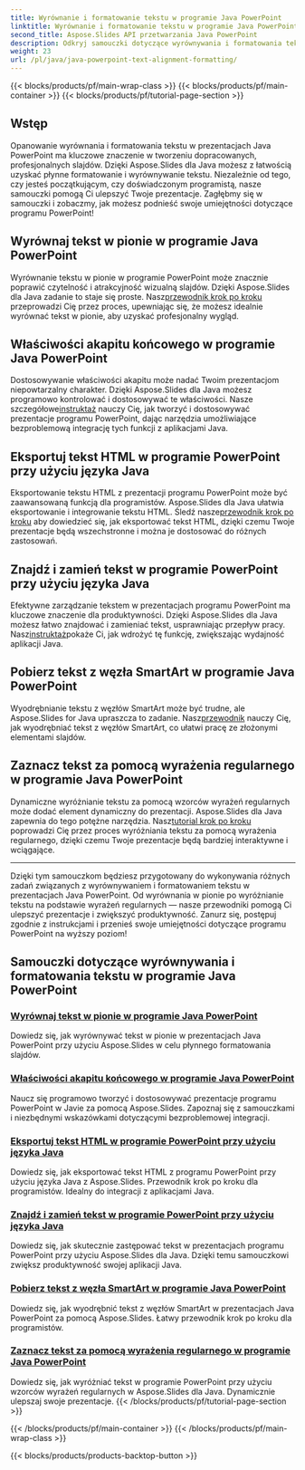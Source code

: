 ```yaml
---
title: Wyrównanie i formatowanie tekstu w programie Java PowerPoint
linktitle: Wyrównanie i formatowanie tekstu w programie Java PowerPoint
second_title: Aspose.Slides API przetwarzania Java PowerPoint
description: Odkryj samouczki dotyczące wyrównywania i formatowania tekstu w programie Java PowerPoint. Naucz się wyrównywać, formatować, eksportować i wyróżniać tekst za pomocą Aspose.Slides dla Java.
weight: 23
url: /pl/java/java-powerpoint-text-alignment-formatting/
---
```


{{< blocks/products/pf/main-wrap-class >}}
{{< blocks/products/pf/main-container >}}
{{< blocks/products/pf/tutorial-page-section >}}

## Wstęp

Opanowanie wyrównania i formatowania tekstu w prezentacjach Java PowerPoint ma kluczowe znaczenie w tworzeniu dopracowanych, profesjonalnych slajdów. Dzięki Aspose.Slides dla Java możesz z łatwością uzyskać płynne formatowanie i wyrównywanie tekstu. Niezależnie od tego, czy jesteś początkującym, czy doświadczonym programistą, nasze samouczki pomogą Ci ulepszyć Twoje prezentacje. Zagłębmy się w samouczki i zobaczmy, jak możesz podnieść swoje umiejętności dotyczące programu PowerPoint!

## Wyrównaj tekst w pionie w programie Java PowerPoint
 Wyrównanie tekstu w pionie w programie PowerPoint może znacznie poprawić czytelność i atrakcyjność wizualną slajdów. Dzięki Aspose.Slides dla Java zadanie to staje się proste. Nasz[przewodnik krok po kroku](./vertically-align-text-java-powerpoint/) przeprowadzi Cię przez proces, upewniając się, że możesz idealnie wyrównać tekst w pionie, aby uzyskać profesjonalny wygląd.

## Właściwości akapitu końcowego w programie Java PowerPoint
Dostosowywanie właściwości akapitu może nadać Twoim prezentacjom niepowtarzalny charakter. Dzięki Aspose.Slides dla Java możesz programowo kontrolować i dostosowywać te właściwości. Nasze szczegółowe[instruktaż](./end-paragraph-properties-java-powerpoint/) nauczy Cię, jak tworzyć i dostosowywać prezentacje programu PowerPoint, dając narzędzia umożliwiające bezproblemową integrację tych funkcji z aplikacjami Java.

## Eksportuj tekst HTML w programie PowerPoint przy użyciu języka Java
 Eksportowanie tekstu HTML z prezentacji programu PowerPoint może być zaawansowaną funkcją dla programistów. Aspose.Slides dla Java ułatwia eksportowanie i integrowanie tekstu HTML. Śledź nasze[przewodnik krok po kroku](./export-html-text-powerpoint-java/) aby dowiedzieć się, jak eksportować tekst HTML, dzięki czemu Twoje prezentacje będą wszechstronne i można je dostosować do różnych zastosowań.

## Znajdź i zamień tekst w programie PowerPoint przy użyciu języka Java
 Efektywne zarządzanie tekstem w prezentacjach programu PowerPoint ma kluczowe znaczenie dla produktywności. Dzięki Aspose.Slides dla Java możesz łatwo znajdować i zamieniać tekst, usprawniając przepływ pracy. Nasz[instruktaż](./find-and-replace-text-powerpoint-java/)pokaże Ci, jak wdrożyć tę funkcję, zwiększając wydajność aplikacji Java.

## Pobierz tekst z węzła SmartArt w programie Java PowerPoint
 Wyodrębnianie tekstu z węzłów SmartArt może być trudne, ale Aspose.Slides for Java upraszcza to zadanie. Nasz[przewodnik](./get-text-from-smartart-node-java-powerpoint/) nauczy Cię, jak wyodrębniać tekst z węzłów SmartArt, co ułatwi pracę ze złożonymi elementami slajdów.

## Zaznacz tekst za pomocą wyrażenia regularnego w programie Java PowerPoint
 Dynamiczne wyróżnianie tekstu za pomocą wzorców wyrażeń regularnych może dodać element dynamiczny do prezentacji. Aspose.Slides dla Java zapewnia do tego potężne narzędzia. Nasz[tutorial krok po kroku](./highlight-text-using-regex-java-powerpoint/) poprowadzi Cię przez proces wyróżniania tekstu za pomocą wyrażenia regularnego, dzięki czemu Twoje prezentacje będą bardziej interaktywne i wciągające.

---

Dzięki tym samouczkom będziesz przygotowany do wykonywania różnych zadań związanych z wyrównywaniem i formatowaniem tekstu w prezentacjach Java PowerPoint. Od wyrównania w pionie po wyróżnianie tekstu na podstawie wyrażeń regularnych — nasze przewodniki pomogą Ci ulepszyć prezentacje i zwiększyć produktywność. Zanurz się, postępuj zgodnie z instrukcjami i przenieś swoje umiejętności dotyczące programu PowerPoint na wyższy poziom!
## Samouczki dotyczące wyrównywania i formatowania tekstu w programie Java PowerPoint
### [Wyrównaj tekst w pionie w programie Java PowerPoint](./vertically-align-text-java-powerpoint/)
Dowiedz się, jak wyrównywać tekst w pionie w prezentacjach Java PowerPoint przy użyciu Aspose.Slides w celu płynnego formatowania slajdów.
### [Właściwości akapitu końcowego w programie Java PowerPoint](./end-paragraph-properties-java-powerpoint/)
Naucz się programowo tworzyć i dostosowywać prezentacje programu PowerPoint w Javie za pomocą Aspose.Slides. Zapoznaj się z samouczkami i niezbędnymi wskazówkami dotyczącymi bezproblemowej integracji.
### [Eksportuj tekst HTML w programie PowerPoint przy użyciu języka Java](./export-html-text-powerpoint-java/)
Dowiedz się, jak eksportować tekst HTML z programu PowerPoint przy użyciu języka Java z Aspose.Slides. Przewodnik krok po kroku dla programistów. Idealny do integracji z aplikacjami Java.
### [Znajdź i zamień tekst w programie PowerPoint przy użyciu języka Java](./find-and-replace-text-powerpoint-java/)
Dowiedz się, jak skutecznie zastępować tekst w prezentacjach programu PowerPoint przy użyciu Aspose.Slides dla Java. Dzięki temu samouczkowi zwiększ produktywność swojej aplikacji Java.
### [Pobierz tekst z węzła SmartArt w programie Java PowerPoint](./get-text-from-smartart-node-java-powerpoint/)
Dowiedz się, jak wyodrębnić tekst z węzłów SmartArt w prezentacjach Java PowerPoint za pomocą Aspose.Slides. Łatwy przewodnik krok po kroku dla programistów.
### [Zaznacz tekst za pomocą wyrażenia regularnego w programie Java PowerPoint](./highlight-text-using-regex-java-powerpoint/)
Dowiedz się, jak wyróżniać tekst w programie PowerPoint przy użyciu wzorców wyrażeń regularnych w Aspose.Slides dla Java. Dynamicznie ulepszaj swoje prezentacje.
{{< /blocks/products/pf/tutorial-page-section >}}

{{< /blocks/products/pf/main-container >}}
{{< /blocks/products/pf/main-wrap-class >}}

{{< blocks/products/products-backtop-button >}}
